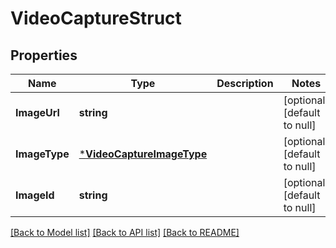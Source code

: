 # VideoCaptureStruct

## Properties
Name | Type | Description | Notes
------------ | ------------- | ------------- | -------------
**ImageUrl** | **string** |  | [optional] [default to null]
**ImageType** | [***VideoCaptureImageType**](VideoCaptureImageType.md) |  | [optional] [default to null]
**ImageId** | **string** |  | [optional] [default to null]

[[Back to Model list]](../README.md#documentation-for-models) [[Back to API list]](../README.md#documentation-for-api-endpoints) [[Back to README]](../README.md)


